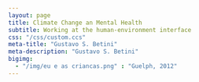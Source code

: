```yaml
---
layout: page
title: Climate Change an Mental Health
subtitle: Working at the human-environment interface
css: "/css/custom.ccs"
meta-title: "Gustavo S. Betini"
meta-description: "Gustavo S. Betini"
bigimg:
  - "/img/eu e as criancas.png" : "Guelph, 2012"
---
```

